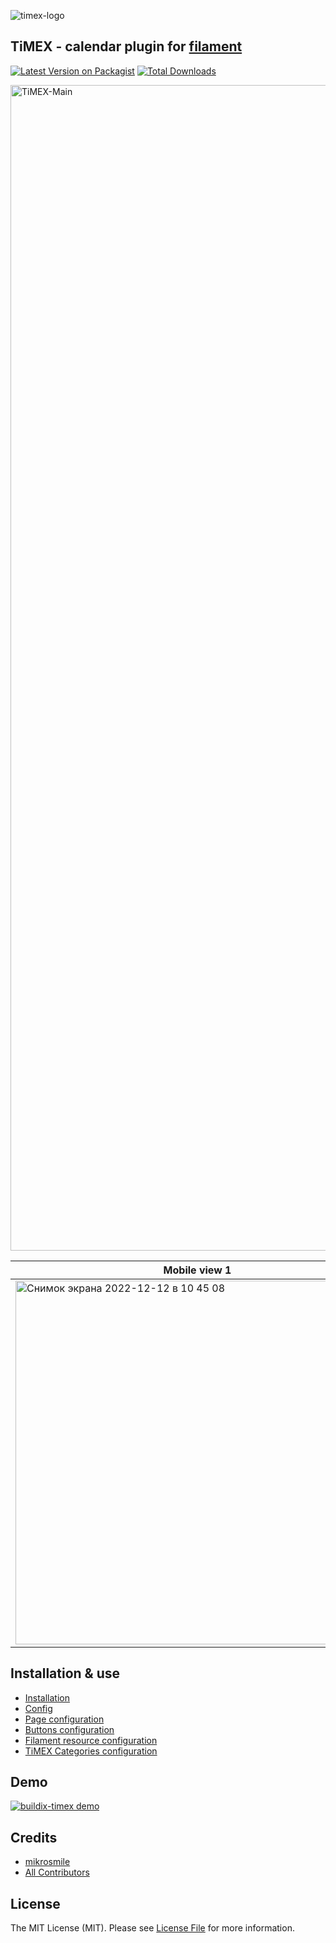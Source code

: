 ![timex-logo](https://user-images.githubusercontent.com/2136612/202689778-eb013a03-b0fa-4c0e-941c-7d999c09fd6f.jpeg)


## TiMEX - calendar plugin for [filament](https://github.com/filamentphp/filament)

[![Latest Version on Packagist](https://img.shields.io/packagist/v/buildix/timex.svg?style=flat-square)](https://packagist.org/packages/buildix/timex)
[![Total Downloads](https://img.shields.io/packagist/dt/buildix/timex.svg?style=flat-square)](https://packagist.org/packages/buildix/timex)


<img width="1865" alt="TiMEX-Main" src="https://user-images.githubusercontent.com/2136612/206989777-fe169c5b-147a-450a-bd98-2df67eda8989.png">

| Mobile view 1                                                                                                                                                          | Mobile view 2                                                                                                                                                          | Mobile view 3                                                                                                                                                          |
|------------------------------------------------------------------------------------------------------------------------------------------------------------------------|------------------------------------------------------------------------------------------------------------------------------------------------------------------------|------------------------------------------------------------------------------------------------------------------------------------------------------------------------|
| <img width="582" alt="Снимок экрана 2022-12-12 в 10 45 08" src="https://user-images.githubusercontent.com/2136612/206991069-3a8f8d49-f421-49df-a4b8-2a681a6b4a9d.png"> | <img width="582" alt="Снимок экрана 2022-12-12 в 10 45 13" src="https://user-images.githubusercontent.com/2136612/206991086-8ce8adf3-9519-431e-a145-acb5a4d4f309.png"> | <img width="582" alt="Снимок экрана 2022-12-12 в 10 45 32" src="https://user-images.githubusercontent.com/2136612/206991096-d063dc90-ba2e-479b-b3c6-1a0b467c2ea2.png"> |

## Installation & use
<!-- TOC -->
* [Installation](docs/01-install.md)
* [Config](02-config.md)
* [Page configuration](03-page.md)
* [Buttons configuration](04-buttons.md)
* [Filament resource configuration](05-resource.md)
* [TiMEX Categories configuration](06-categories.md)
<!-- TOC -->

## Demo

[![buildix-timex demo](https://img.youtube.com/vi/ojtwJvEU-RI/0.jpg)](https://www.youtube.com/watch?v=ojtwJvEU-RI)

## Credits

- [mikrosmile](https://github.com/mikrosmile)
- [All Contributors](../../contributors)

## License

The MIT License (MIT). Please see [License File](LICENSE.md) for more information.
